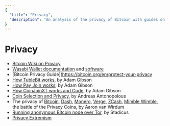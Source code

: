```yaml
---
{
  "title": "Privacy",
  "description": "An analysis of the privacy of Bitcoin with guides on utilizing weapons to reclaim it. Towards Liberty is an archive of knowledge about Bitcoin, Economics and Natural Law."
}
---
```


# Privacy

- [Bitcoin Wiki on Privacy](https://en.bitcoin.it/wiki/Privacy)
- [Wasabi Wallet documentation](https://docs.wasabiwallet.io) and [software](https://wasabiwallet.com)
- [Bitcoin Privacy Guide](https://bitcoin.org/en/protect-your-privacy
- [How TubleBit works](https://joinmarket.me/blog/blog/tumblebit-for-the-tumble-curious/), by Adam Gibson
- [How Pay Join works](https://joinmarket.me/blog/blog/payjoin/), by Adam Gibson
- [How CoinJoinXT works and Code](https://joinmarket.me/blog/blog/coinjoinxt/), by Adam Gibson
- [Coin Selection and Privacy](https://www.youtube.com/watch?v=3Ck683CQGAQ), by Andreas Antonopolous
- The privacy of [Bitcoin](https://bitcoinmagazine.com/articles/bitcoin-privacycoin-tech-making-bitcoin-more-private/), [Dash](https://bitcoinmagazine.com/articles/battle-privacycoins-why-dash-not-really-private/), [Monero](https://bitcoinmagazine.com/articles/battle-privacycoins-why-monero-hard-beat-and-hard-scale/), [Verge](https://bitcoinmagazine.com/articles/battle-privacycoins-verge-offers-little-privacy-and-nothing-unique/), [ZCash](https://bitcoinmagazine.com/articles/battle-privacycoins-verge-offers-little-privacy-and-nothing-unique/), [Mimble Wimble](https://bitcoinmagazine.com/articles/battle-privacycoins-what-we-know-about-grin-and-beams-mimblewimble/), the battle of the Privacy Coins, by Aaron van Wirdum
- [Running anonymous Bitcoin node over Tor](https://github.com/Stadicus/guides/blob/master/raspibolt/raspibolt_69_tor.md), by Stadicus
- [Privacy Extremism](http://shadowlife.cc/page/privacy-extremism/)
